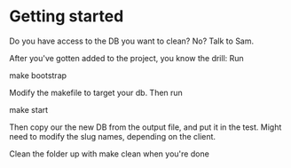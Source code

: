 # Getting started

Do you have access to the DB you want to clean? No? Talk to Sam.

After you've gotten added to the project, you know the drill:
Run 

make bootstrap

Modify the makefile to target your db. Then run

make start

Then copy our the new DB from the output file, and put it in the test. Might need to modify the slug names,
depending on the client.

Clean the folder up with make clean when you're done